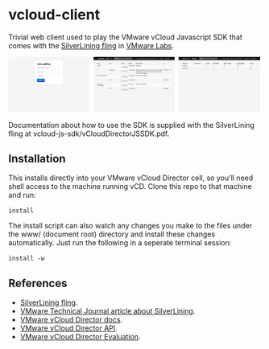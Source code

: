 vcloud-client
=============

Trivial web client used to play the VMware vCloud Javascript SDK  that comes
with the [SilverLining fling](http://labs.vmware.com/flings/silverlining)
in [VMware Labs](http://labs.vmware.com/flings).

<img src="https://github.com/ali5ter/vcloud-client/blob/master/docs/screenshots/vcloud-client-login.png?raw=true" width="32%"/>&nbsp;
<img src="https://github.com/ali5ter/vcloud-client/blob/master/docs/screenshots/vcloud-client-machines.png?raw=true" width="32%"/>&nbsp;
<img src="https://github.com/ali5ter/vcloud-client/blob/master/docs/screenshots/vcloud-client-library.png?raw=true" width="32%"/>

Documentation about how to use the SDK is supplied with the SilverLining fling at vcloud-js-sdk/vCloudDirectorJSSDK.pdf.

Installation
------------

This installs directly into your VMware vCloud Director cell, so you'll 
need shell access to the machine running vCD. Clone this repo to that
machine and run:

    install

The install script can also watch any changes you make to the files under 
the www/ (document root) directory and install these changes automatically.
Just run the following in a seperate terminal session:

    install -w

References
----------

* [SilverLining fling](http://labs.vmware.com/flings/silverlining).
* [VMware Technical Journal article about SilverLining](http://labs.vmware.com/publications/cloud-vmtj-winter2012).
* [VMware vCloud Director docs](https://www.vmware.com/support/pubs/vcd_pubs.html).
* [VMware vCloud Director API](http://www.vmware.com/go/vcloudapi).
* [VMware vCloud Director Evaluation](https://my.vmware.com/web/vmware/evalcenter?p=vcloud-director15&lp=default:).
